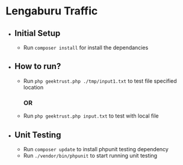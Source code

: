 # Lengaburu Traffic

- ## Initial Setup
    - Run `composer install` for install the dependancies 

- ## How to run?
    - Run `php geektrust.php ./tmp/input1.txt` to test file specified location
        ### OR
    - Run `php geektrust.php input.txt` to test with local file

- ## Unit Testing
    - Run `composer update` to install phpunit testing dependency
    - Run `./vendor/bin/phpunit` to start running unit testing